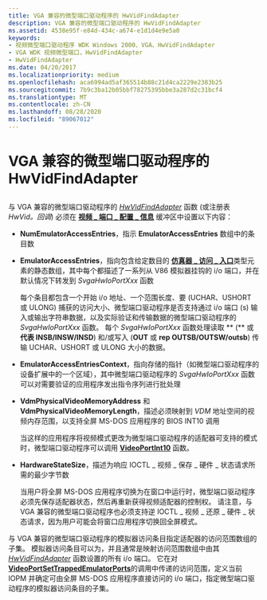 ```yaml
---
title: VGA 兼容的微型端口驱动程序的 HwVidFindAdapter
description: VGA 兼容的微型端口驱动程序的 HwVidFindAdapter
ms.assetid: 4538e95f-e84d-434c-a674-e1d1d4e9e5a0
keywords:
- 视频微型端口驱动程序 WDK Windows 2000、VGA、HwVidFindAdapter
- VGA WDK 视频微型端口，HwVidFindAdapter
- HwVidFindAdapter
ms.date: 04/20/2017
ms.localizationpriority: medium
ms.openlocfilehash: aca6994ad5af365514b88c21d4ca2229e2383b25
ms.sourcegitcommit: 7b9c3ba12b05bbf78275395bbe3a287d2c31bcf4
ms.translationtype: MT
ms.contentlocale: zh-CN
ms.lasthandoff: 08/28/2020
ms.locfileid: "89067012"
---
```

# <a name="vga-compatible-miniport-drivers-hwvidfindadapter"></a>VGA 兼容的微型端口驱动程序的 HwVidFindAdapter


## <span id="ddk_vga_compatible_miniport_driver_s_hwvidfindadapter_gg"></span><span id="DDK_VGA_COMPATIBLE_MINIPORT_DRIVER_S_HWVIDFINDADAPTER_GG"></span>


与 VGA 兼容的微型端口驱动程序的 [*HwVidFindAdapter*](/windows-hardware/drivers/ddi/video/nc-video-pvideo_hw_find_adapter) 函数 (或注册表 *HwVid。回调*) 必须在 [**视频 \_ 端口 \_ 配置 \_ 信息**](/windows-hardware/drivers/ddi/video/ns-video-_video_port_config_info) 缓冲区中设置以下内容：

-   **NumEmulatorAccessEntries**，指示 **EmulatorAccessEntries** 数组中的条目数

-   **EmulatorAccessEntries**，指向包含给定数目的 [**仿真器 \_ 访问 \_ 入口**](/windows-hardware/drivers/ddi/miniport/ns-miniport-_emulator_access_entry)类型元素的静态数组，其中每个都描述了一系列从 V86 模拟器挂钩的 i/o 端口，并在默认情况下转发到 *SvgaHwIoPortXxx* 函数

    每个条目都包含一个开始 i/o 地址、一个范围长度、要 (UCHAR、USHORT 或 ULONG) 捕获的访问大小、微型端口驱动程序是否支持通过 i/o 端口 (s) 输入或输出字符串数据，以及实际验证和传输数据的微型端口驱动程序的 *SvgaHwIoPortXxx* 函数。 每个 *SvgaHwIoPortXxx* 函数处理读取 ** (** 或 **代表 INSB/INSW/INSD**) 和/或写入 (**OUT** 或 **rep OUTSB/OUTSW/outsb**) 传输 UCHAR、USHORT 或 ULONG 大小的数据。

-   **EmulatorAccessEntriesContext**，指向存储的指针（如微型端口驱动程序的设备扩展中的一个区域），其中微型端口驱动程序的 *SvgaHwIoPortXxx* 函数可以对需要验证的应用程序发出指令序列进行批处理

-   **VdmPhysicalVideoMemoryAddress** 和 **VdmPhysicalVideoMemoryLength**，描述必须映射到 *VDM* 地址空间的视频内存范围，以支持全屏 MS-DOS 应用程序的 BIOS INT10 调用

    当这样的应用程序将视频模式更改为微型端口驱动程序的适配器可支持的模式时，微型端口驱动程序可以调用 [**VideoPortInt10**](/windows-hardware/drivers/ddi/video/nf-video-videoportint10) 函数。

-   **HardwareStateSize**，描述为响应 IOCTL \_ 视频 \_ 保存 \_ 硬件 \_ 状态请求所需的最少字节数

    当用户将全屏 MS-DOS 应用程序切换为在窗口中运行时，微型端口驱动程序必须先保存适配器状态，然后再重新获得视频适配器的控制权。 请注意，与 VGA 兼容的微型端口驱动程序也必须支持逆 IOCTL \_ 视频 \_ 还原 \_ 硬件 \_ 状态请求，因为用户可能会将窗口应用程序切换回全屏模式。

与 VGA 兼容的微型端口驱动程序的模拟器访问条目指定适配器的访问范围数组的子集。 模拟器访问条目可以为，并且通常是映射访问范围数组中由其 [*HwVidFindAdapter*](/windows-hardware/drivers/ddi/video/nc-video-pvideo_hw_find_adapter) 函数设置的所有 i/o 端口。 它在对 [**VideoPortSetTrappedEmulatorPorts**](/windows-hardware/drivers/ddi/video/nf-video-videoportsettrappedemulatorports)的调用中传递的访问范围，定义当前 IOPM 并确定可由全屏 MS-DOS 应用程序直接访问的 i/o 端口，指定微型端口驱动程序的模拟器访问条目的子集。

 

